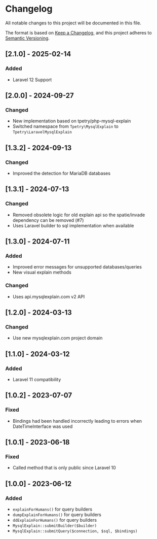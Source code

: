 # Changelog

All notable changes to this project will be documented in this file.

The format is based on [Keep a Changelog](https://keepachangelog.com/en/1.0.0/),
and this project adheres to [Semantic Versioning](https://semver.org/spec/v2.0.0.html).

## [2.1.0] - 2025-02-14
### Added
* Laravel 12 Support

## [2.0.0] - 2024-09-27
### Changed
* New implementation based on tpetry/php-mysql-explain
* Switched namespace from `Tpetry\MysqlExplain` to `Tpetry\LaravelMysqlExplain`

## [1.3.2] - 2024-09-13
### Changed
* Improved the detection for MariaDB databases

## [1.3.1] - 2024-07-13
### Changed
* Removed obsolete logic  for old explain api so the spatie/invade dependency can be removed (#7)
* Uses Laravel builder to sql implementation when available

## [1.3.0] - 2024-07-11
### Added
* Improved error messages for unsupported databases/queries
* New visual explain methods

### Changed
* Uses api.mysqlexplain.com v2 API

## [1.2.0] - 2024-03-13
### Changed
* Use new mysqlexplain.com project domain

## [1.1.0] - 2024-03-12
### Added
* Laravel 11 compatibility

## [1.0.2] - 2023-07-07
### Fixed
* Bindings had been handled incorrectly leading to errors when DateTimeInterface was used

## [1.0.1] - 2023-06-18
### Fixed
* Called method that is only public since Laravel 10

## [1.0.0] - 2023-06-12
### Added
* `explainForHumans()` for query builders
* `dumpExplainForHumans()` for query builders
* `ddExplainForHumans()` for query builders
* `MysqlExplain::submitBuilder($builder)`
* `MysqlExplain::submitQuery($connection, $sql, $bindings)`
